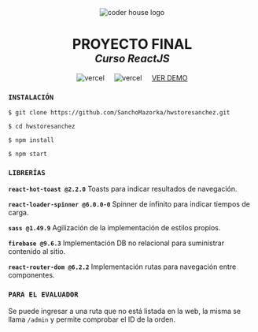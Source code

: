 <div align='center'>
 <img src="https://www.greatplacetowork.com.ar/images/coderhouse-logo.png" alt="coder house logo">
 <h1 style='margin-bottom: 0px'>PROYECTO FINAL</h1>
 <h2 style='margin-top: 0px; font-style: Italic;'>Curso ReactJS</h2>
 <span style='display: flex; justify-content: center; gap: 20px;'>
	<img style='margin: auto 0;' src="https://vercelbadge.vercel.app/api/SanchoMazorka/hwstoresanchez" alt="vercel" >
	<img style='margin: auto 0;' src="https://img.shields.io/github/last-commit/SanchoMazorka/hwstoresanchez" alt="vercel" >
	<a href='https://hwstoresanchez.vercel.app/'>VER DEMO</a>
 </span>
</div>

### `INSTALACIÓN`

`$ git clone https://github.com/SanchoMazorka/hwstoresanchez.git`

`$ cd hwstoresanchez`

`$ npm install`

`$ npm start`

### `LIBRERÍAS`

**`react-hot-toast @2.2.0`**
Toasts para indicar resultados de navegación.

**`react-loader-spinner @6.0.0-0`**
Spinner de infinito para indicar tiempos de carga.

**`sass @1.49.9`**
Agilización de la implementación de estilos propios.

**`firebase @9.6.3`**
Implementación DB no relacional para suministrar contenido al sitio.

**`react-router-dom @6.2.2`**
Implementación rutas para navegación entre componentes.

### `PARA EL EVALUADOR`
Se puede ingresar a una ruta que no está listada en la web, la misma se llama `/admin` y permite comprobar el ID de la orden.